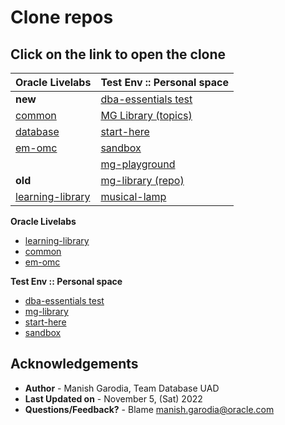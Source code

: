 # Clone repos

## Click on the link to open the clone

<style>
.heatMap {
    width: 100%;
    text-align: left;
}
</style>

<div class="heatMap">

| Oracle Livelabs     | Test Env :: Personal space                                                    |
|---------------------|-------------------------------------------------------------------------------|
| **new** 		      | [dba-essentials test](./../../../mg-playground/projects/dba-essentials-test)  |
| [common](./../../../oracle-livelabs/common) | [MG Library (topics)](./../../../mg-playground/mg-library) |
| [database](./../../../oracle-livelabs/database) | [start-here](./../../start-here) |
| [em-omc](./../../../oracle-livelabs/em-omc) | [sandbox](./../../z-sandbox)         | 
|  					| [mg-playground](./../../../mg-playground)  		  |
| **old**     		  | [mg-library (repo)](./../../../mg-library)        | 
| [learning-library](./../../../learning-library)  | [musical-lamp](./../../../musical-lamp) 		  |


<if type="hidden">

**Oracle Livelabs**

 - [learning-library](./../../../learning-library)
 - [common](./../../../oracle-livelabs/common)
 - [em-omc](./../../../oracle-livelabs/em-omc)

**Test Env :: Personal space**

 - [dba-essentials test](http://127.0.0.1:3001/mg-playground/projects/dba-essentials-test)
 - [mg-library](./../../../mg-playground/mg-library)
 - [start-here](./../../../mg-playground/start-here)
 - [sandbox](./../../../mg-playground/z-sandbox)

</if>

## Acknowledgements

 - **Author** - Manish Garodia, Team Database UAD
 - **Last Updated on** - November 5, (Sat) 2022
 - **Questions/Feedback?** - Blame [manish.garodia@oracle.com](./files/email.md)

